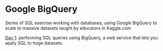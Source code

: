 # Google BigQuery

Series of SQL exercise working with databases, using Google BigQuery to scale to massive datasets taught by educators in Kaggle.com

[Day 1](https://github.com/diem-ai/google-bigquery/blob/master/BigQuery_w1.ipynb): performing SQL queries using BigQuery, a web service that lets you apply SQL to huge datasets.
